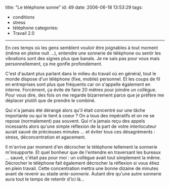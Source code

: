 title: "Le téléphone sonne"
id: 49
date: 2006-06-18 13:53:29
tags: 
- conditions
- stress
- téléphone
categories: 
- Travail 2.0
---

En ces temps où les gens semblent vouloir être joignables à tout moment (même en pleine nuit ...), entendre une sonnerie de téléphone ou sentir les vibrations sont des signes plus que banals. Je ne sais pas pour vous mais personnellement, ça me gonfle profondément.

C'est d'autant plus parlant dans le milieu du travail où en général, tout le monde dispose d'un téléphone (fixe, mobile) personnel. Et les coups de fil en entreprises sont plus que fréquents car on s'appelle également en interne. Forcément, ça évite de faire 20 mètres pour joindre un collègue. Pour vous dire, des fois on me regarde bizarrement parce que je préfère me déplacer plutôt que de prendre le combiné.

Qui n'a jamais été dérangé alors qu'il était concentré sur une tâche importante ou qui le tient à coeur ? On a tous des impératifs et on ne se repose (normalement) pas souvent. Qui n'a jamais reçu des appels incessants alors qu'une simple réflexion de la part de votre interlocuteur aurait sauvé de précieuses minutes ... et éviter tous ces désagréments : stress, déconcentration et agacement.

Il m'arrive par moment d'en décrocher le téléphone tellement la sonnerie m'insupporte. Et quel bonheur que de l'entendre en traversant les bureaux ... sauvé, c'était pas pour moi : un collègue avait tout simplement la même. Décrocher le téléphone fait également décrocher la réflexion si vous étiez en plein travail. Cette concentration mettra une bonne dizaine de minutes avant de revenir au stade _ante-sonnerie_. Autant dire qu'une autre sonnerie aura tout le temps de retentir d'ici là...